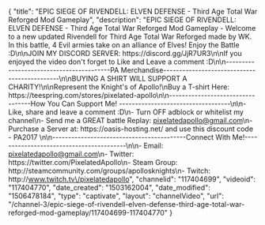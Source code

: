 {
    "title": "EPIC SIEGE OF RIVENDELL: ELVEN DEFENSE - Third Age Total War Reforged Mod Gameplay",
    "description": "EPIC SIEGE OF RIVENDELL: ELVEN DEFENSE - Third Age Total War Reforged Mod Gameplay - Welcome to a new updated Rivendell for Third Age Total War Reforged made by WK. In this battle, 4 Evil armies take on an alliance of Elves! Enjoy the Battle :D\n\nJOIN MY DISCORD SERVER: https:\/\/discord.gg\/JjR7UR3\n\nIf you enjoyed the video don't forget to Like and Leave a comment :D\n\n-----------------------------------------PA Merchandise---------------------------------------------\n\nBUYING A SHIRT WILL SUPPORT A CHARITY!\n\nRepresent the Knight's of Apollo!\nBuy a T-shirt Here: https:\/\/teespring.com\/stores\/pixelated-apollo\n\n----------------------------------How You Can Support Me! -----------------------------------\n\n- Like, share and leave a comment :D\n- Turn OFF adblock or whitelist my channel\n- Send me a GREAT battle Replay: pixelatedapollo@gmail.com\n- Purchase a Server at: https:\/\/oasis-hosting.net\/ and use this discount code - PA2017 \n\n------------------------------------------Connect With Me!-----------------------------------------\n\n- Email: pixelatedapollo@gmail.com\n- Twitter: https:\/\/twitter.com\/PixelatedApollo\n- Steam Group:  http:\/\/steamcommunity.com\/groups\/apollosknights\n- Twitch: http:\/\/www.twitch.tv\/pixelatedapollo",
    "channelid": "117404699",
    "videoid": "117404770",
    "date_created": "1503162004",
    "date_modified": "1506478184",
    "type": "captivate",
    "layout": "channelVideo",
    "url": "\/channel-3\/epic-siege-of-rivendell-elven-defense-third-age-total-war-reforged-mod-gameplay\/117404699-117404770"
}